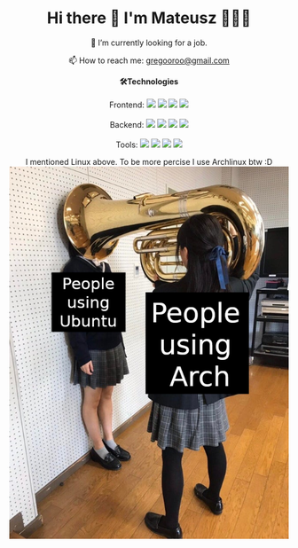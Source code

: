 <h1 align="center">
Hi there 👋 I'm Mateusz 👨🏻‍💻
</h1>
<center>

🔭 I’m currently looking for a job.

📫 How to reach me: gregooroo@gmail.com

</center>

<p align='center'>
<strong>🛠️Technologies</strong><br><br>
  Frontend: 
  <img src="https://img.shields.io/badge/JavaScript-F7DF1E?style=for-the-badge&logo=javascript&logoColor=black" />
  <img src="https://img.shields.io/badge/HTML5-E34F26?style=for-the-badge&logo=html5&logoColor=white" />
  <img src="https://img.shields.io/badge/CSS3-1572B6?style=for-the-badge&logo=css3&logoColor=white" />
  <img src="https://img.shields.io/badge/React-20232A?style=for-the-badge&logo=react&logoColor=61DAFB" />
  <br><br>
  Backend: <img src="https://img.shields.io/badge/TypeScript-007ACC?style=for-the-badge&logo=typescript&logoColor=white" />
  <img src="https://img.shields.io/badge/Node.js-43853D?style=for-the-badge&logo=node.js&logoColor=white" />
  <img src="https://img.shields.io/badge/MongoDB-4EA94B?style=for-the-badge&logo=mongodb&logoColor=white" />
  <img src="	https://img.shields.io/badge/redis-CC0000.svg?&style=for-the-badge&logo=redis&logoColor=white" />
  <br><br>
  Tools:
  <img src="https://img.shields.io/badge/Git-F05032?style=for-the-badge&logo=git&logoColor=white" />
  <img src="https://img.shields.io/badge/Docker-2CA5E0?style=for-the-badge&logo=docker&logoColor=white" />
  <img src="https://img.shields.io/badge/Webpack-blue?style=for-the-badge&logo=Webpack&logoColor=white" />
  <img src="https://img.shields.io/badge/Linux-FCC624?style=for-the-badge&logo=linux&logoColor=black" />
</p>

<p align="center">
I mentioned Linux above. To be more percise I use Archlinux btw :D

<img align="center" src="./arch.png" alt="arch-btw">

</p>
